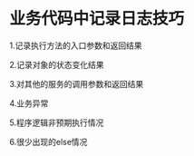 # 业务代码中记录日志技巧

1.记录执行方法的入口参数和返回结果

2.记录对象的状态变化结果

3.对其他的服务的调用参数和返回结果

4.业务异常

5.程序逻辑非预期执行情况

6.很少出现的else情况